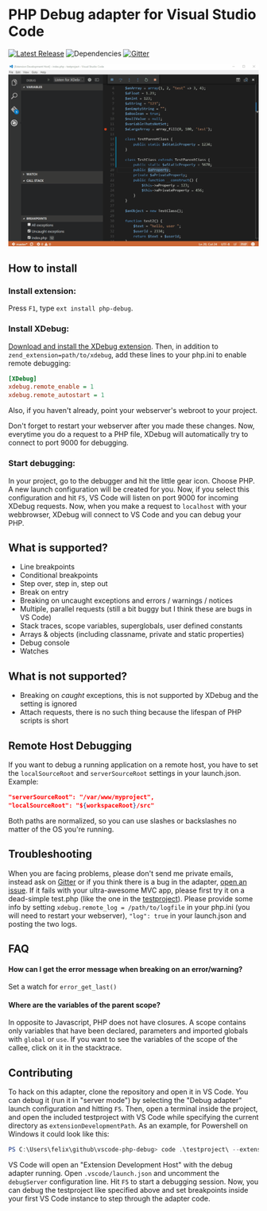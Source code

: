 PHP Debug adapter for Visual Studio Code
========================================

[![Latest Release](https://img.shields.io/github/release/felixfbecker/vscode-php-debug.svg)](https://github.com/felixfbecker/vscode-php-debug/releases/latest) ![Dependencies](https://img.shields.io/david/felixfbecker/vscode-php-debug.svg) [![Gitter](https://badges.gitter.im/felixfbecker/vscode-php-debug.svg)](https://gitter.im/felixfbecker/vscode-php-debug?utm_source=badge&utm_medium=badge&utm_campaign=pr-badge)

![Demo GIF](images/demo.gif)

How to install
--------------

### Install extension:
Press `F1`, type `ext install php-debug`.

### Install XDebug:
[Download and install the XDebug extension](http://xdebug.org/download.php).
Then, in addition to `zend_extension=path/to/xdebug`, add these lines to your php.ini to enable remote debugging:

```ini
[XDebug]
xdebug.remote_enable = 1
xdebug.remote_autostart = 1
```
Also, if you haven't already, point your webserver's webroot to your project.

Don't forget to restart your webserver after you made these changes.
Now, everytime you do a request to a PHP file, XDebug will automatically try to connect to port 9000 for debugging.

### Start debugging:
In your project, go to the debugger and hit the little gear icon. Choose PHP. A new launch configuration will be created for you.
Now, if you select this configuration and hit `F5`, VS Code will listen on port 9000 for incoming XDebug requests.
Now, when you make a request to `localhost` with your webbrowser, XDebug will connect to VS Code and you can debug your PHP.

What is supported?
------------------
 - Line breakpoints
 - Conditional breakpoints
 - Step over, step in, step out
 - Break on entry
 - Breaking on uncaught exceptions and errors / warnings / notices
 - Multiple, parallel requests (still a bit buggy but I think these are bugs in VS Code)
 - Stack traces, scope variables, superglobals, user defined constants
 - Arrays & objects (including classname, private and static properties)
 - Debug console
 - Watches

What is not supported?
----------------------
 - Breaking on _caught_ exceptions, this is not supported by XDebug and the setting is ignored
 - Attach requests, there is no such thing because the lifespan of PHP scripts is short

Remote Host Debugging
---------------------
If you want to debug a running application on a remote host, you have to set the `localSourceRoot` and `serverSourceRoot` settings in your launch.json.
Example:
```json
"serverSourceRoot": "/var/www/myproject",
"localSourceRoot": "${workspaceRoot}/src"
```
Both paths are normalized, so you can use slashes or backslashes no matter of the OS you're running.

Troubleshooting
---------------
When you are facing problems, please don't send me private emails, instead ask on
[Gitter](https://gitter.im/felixfbecker/vscode-php-debug) or if you think there is a bug in the adapter, [open an issue](https://github.com/felixfbecker/vscode-php-debug/issues).
If it fails with your ultra-awesome MVC app, please first try it on a dead-simple test.php (like the one in the [testproject](https://github.com/felixfbecker/vscode-php-debug/tree/master/testproject)). Please provide some info by setting `xdebug.remote_log = /path/to/logfile` in your php.ini (you will need to restart your webserver), `"log": true` in your launch.json and posting the two logs.

FAQ
---

#### How can I get the error message when breaking on an error/warning?
Set a watch for `error_get_last()`

#### Where are the variables of the parent scope?
In opposite to Javascript, PHP does not have closures.
A scope contains only variables that have been declared, parameters and imported globals with `global` or `use`.
If you want to see the variables of the scope of the callee, click on it in the stacktrace.

Contributing
------------
To hack on this adapter, clone the repository and open it in VS Code.
You can debug it (run it in "server mode") by selecting the "Debug adapter" launch configuration and hitting `F5`.
Then, open a terminal inside the project, and open the included testproject with VS Code while specifying the current directory as `extensionDevelopmentPath`.
As an example, for Powershell on Windows it could look like this:

```powershell
PS C:\Users\felix\github\vscode-php-debug> code .\testproject\ --extensionDevelopmentPath=$pwd
```

VS Code will open an "Extension Development Host" with the debug adapter running. Open `.vscode/launch.json` and
uncomment the `debugServer` configuration line. Hit `F5` to start a debugging session.
Now, you can debug the testproject like specified above and set breakpoints inside your first VS Code instance to step through the adapter code.

